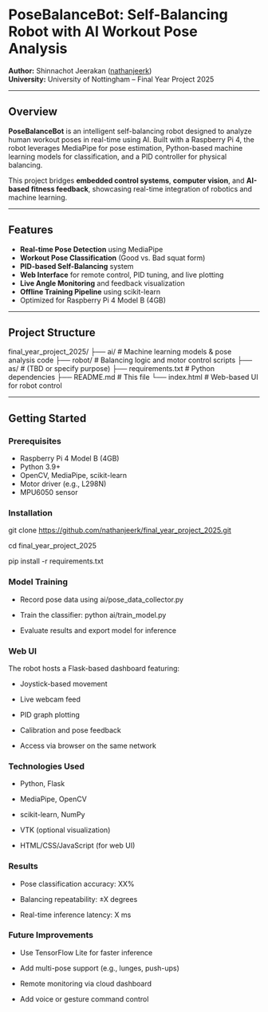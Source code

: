 # PoseBalanceBot: Self-Balancing Robot with AI Workout Pose Analysis

**Author:** Shinnachot Jeerakan ([nathanjeerk](https://github.com/nathanjeerk))  
**University:** University of Nottingham – Final Year Project 2025

---

## Overview

**PoseBalanceBot** is an intelligent self-balancing robot designed to analyze human workout poses in real-time using AI. Built with a Raspberry Pi 4, the robot leverages MediaPipe for pose estimation, Python-based machine learning models for classification, and a PID controller for physical balancing.

This project bridges **embedded control systems**, **computer vision**, and **AI-based fitness feedback**, showcasing real-time integration of robotics and machine learning.

---

## Features

- **Real-time Pose Detection** using MediaPipe
- **Workout Pose Classification** (Good vs. Bad squat form)
- **PID-based Self-Balancing** system
- **Web Interface** for remote control, PID tuning, and live plotting
- **Live Angle Monitoring** and feedback visualization
- **Offline Training Pipeline** using scikit-learn
- Optimized for Raspberry Pi 4 Model B (4GB)

---

## Project Structure
final_year_project_2025/
├── ai/ # Machine learning models & pose analysis code
├── robot/ # Balancing logic and motor control scripts
├── as/ # (TBD or specify purpose)
├── requirements.txt # Python dependencies
├── README.md # This file
└── index.html # Web-based UI for robot control

---

## Getting Started

### Prerequisites

- Raspberry Pi 4 Model B (4GB)
- Python 3.9+
- OpenCV, MediaPipe, scikit-learn
- Motor driver (e.g., L298N)
- MPU6050 sensor

### Installation

git clone https://github.com/nathanjeerk/final_year_project_2025.git

cd final_year_project_2025

pip install -r requirements.txt

### Model Training

- Record pose data using ai/pose_data_collector.py

- Train the classifier: python ai/train_model.py

- Evaluate results and export model for inference

### Web UI
The robot hosts a Flask-based dashboard featuring:

- Joystick-based movement

- Live webcam feed

- PID graph plotting

- Calibration and pose feedback

- Access via browser on the same network

### Technologies Used
- Python, Flask

- MediaPipe, OpenCV

- scikit-learn, NumPy

- VTK (optional visualization)

- HTML/CSS/JavaScript (for web UI)

### Results

- Pose classification accuracy: XX%

- Balancing repeatability: ±X degrees

- Real-time inference latency: X ms

### Future Improvements
- Use TensorFlow Lite for faster inference

- Add multi-pose support (e.g., lunges, push-ups)

- Remote monitoring via cloud dashboard

- Add voice or gesture command control
